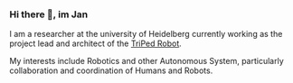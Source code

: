 


### Hi there 👋, im Jan

I am a researcher at the university of Heidelberg currently working as the project lead and architect of the [TriPed Robot](https://github.com/TriPed-Robot).

My interests include Robotics and other Autonomous System, particularly collaboration and coordination of Humans and Robots.

